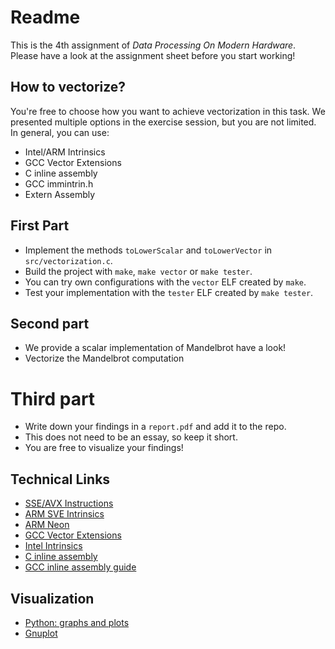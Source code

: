 # Readme 
This is the 4th assignment of *Data Processing On Modern Hardware*.
Please have a look at the assignment sheet before you start working!

## How to vectorize?
You're free to choose how you want to achieve vectorization in this task. We presented multiple options in the exercise session, but you are not limited. In general, you can use:
- Intel/ARM Intrinsics
- GCC Vector Extensions
- C inline assembly
- GCC immintrin.h
- Extern Assembly

## First Part
 - Implement the methods `toLowerScalar` and `toLowerVector` in `src/vectorization.c`.
 - Build the project with `make`, `make vector` or `make tester`.
 - You can try own configurations with the `vector` ELF created by `make`.
 - Test your implementation with the `tester` ELF created by `make tester`.

## Second part
- We provide a scalar implementation of Mandelbrot have a look!
- Vectorize the Mandelbrot computation

# Third part
- Write down your findings in a `report.pdf` and add it to the repo.
- This does not need to be an essay, so keep it short.
- You are free to visualize your findings!

## Technical Links
- [SSE/AVX Instructions](https://www.felixcloutier.com/x86/)
- [ARM SVE Intrinsics](https://developer.arm.com/documentation/100891/0612/coding-considerations/using-sve-intrinsics-directly-in-your-c-code)
- [ARM Neon](https://developer.arm.com/documentation/den0018/a/NEON-Intrinsics/Using-NEON-intrinsics)
- [GCC Vector Extensions](https://gcc.gnu.org/onlinedocs/gcc/Vector-Extensions.html)
- [Intel Intrinsics](https://www.intel.com/content/www/us/en/docs/intrinsics-guide/index.html)
- [C inline assembly](https://en.cppreference.com/w/c/language/asm)
- [GCC inline assembly guide](https://gcc.gnu.org/onlinedocs/gcc/Using-Assembly-Language-with-C.html)

## Visualization
- [Python: graphs and plots](https://www.geeksforgeeks.org/graph-plotting-in-python-set-1/)
- [Gnuplot](http://www.gnuplot.info/)